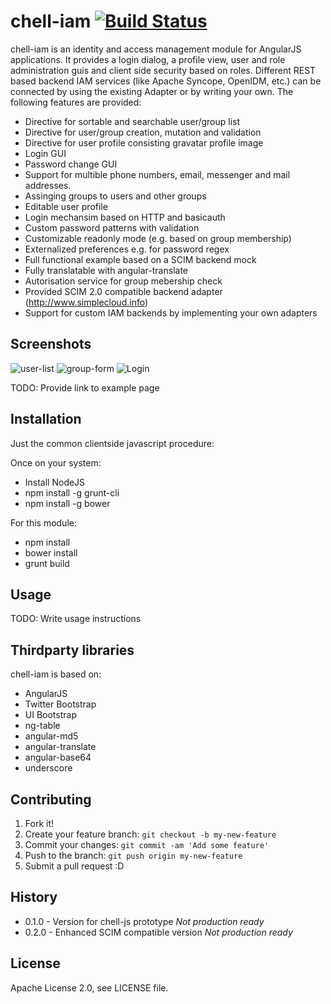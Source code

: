 # chell-iam [![Build Status](https://travis-ci.org/mimacom/chell-iam.svg?branch=master)](https://travis-ci.org/mimacom/chell-iam)

chell-iam is an identity and access management module for AngularJS applications. It provides a login dialog, a profile view, user and role administration guis and client side security based on roles.
Different REST based backend IAM services (like Apache Syncope, OpenIDM, etc.) can be connected by using the existing Adapter or by writing your own. The following features are provided:

- Directive for sortable and searchable user/group list
- Directive for user/group creation, mutation and validation
- Directive for user profile consisting gravatar profile image
- Login GUI
- Password change GUI
- Support for multible phone numbers, email, messenger and mail addresses.
- Assinging groups to users and other groups
- Editable user profile
- Login mechansim based on HTTP and basicauth
- Custom password patterns with validation
- Customizable readonly mode (e.g. based on group membership)
- Externalized preferences e.g. for password regex
- Full functional example based on a SCIM backend mock
- Fully translatable with angular-translate
- Autorisation service for group mebership check
- Provided SCIM 2.0 compatible backend adapter (http://www.simplecloud.info)
- Support for custom IAM backends by implementing your own adapters

## Screenshots

![user-list](https://raw.githubusercontent.com/mimacom/chell-iam/gh-pages/screenshots/user-list.png "User List")
![group-form](https://raw.githubusercontent.com/mimacom/chell-iam/gh-pages/screenshots/group-form.png "Editing Groups")
![Login](https://raw.githubusercontent.com/mimacom/chell-iam/gh-pages/screenshots/login.png "Login Dialog")

TODO: Provide link to example page

## Installation

Just the common clientside javascript procedure:

Once on your system:
- Install NodeJS
- npm install -g grunt-cli
- npm install -g bower

For this module:
- npm install
- bower install
- grunt build

## Usage

TODO: Write usage instructions

## Thirdparty libraries

chell-iam is based on:
 - AngularJS
 - Twitter Bootstrap
 - UI Bootstrap
 - ng-table
 - angular-md5
 - angular-translate
 - angular-base64
 - underscore

## Contributing

1. Fork it!
2. Create your feature branch: `git checkout -b my-new-feature`
3. Commit your changes: `git commit -am 'Add some feature'`
4. Push to the branch: `git push origin my-new-feature`
5. Submit a pull request :D

## History

- 0.1.0 - Version for chell-js prototype *Not production ready*
- 0.2.0 - Enhanced SCIM compatible version *Not production ready*

## License

Apache License 2.0, see LICENSE file.

